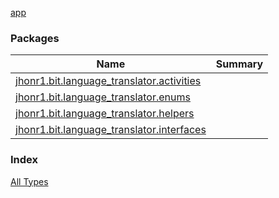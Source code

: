 [app](./index.md)

### Packages

| Name | Summary |
|---|---|
| [jhonr1.bit.language_translator.activities](jhonr1.bit.language_translator.activities/index.md) |  |
| [jhonr1.bit.language_translator.enums](jhonr1.bit.language_translator.enums/index.md) |  |
| [jhonr1.bit.language_translator.helpers](jhonr1.bit.language_translator.helpers/index.md) |  |
| [jhonr1.bit.language_translator.interfaces](jhonr1.bit.language_translator.interfaces/index.md) |  |

### Index

[All Types](alltypes/index.md)
